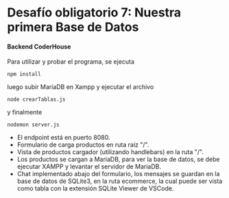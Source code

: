 # Desafío obligatorio 7: Nuestra primera Base de Datos

#### Backend CoderHouse

Para utilizar y probar el programa, se ejecuta

```
npm install
```

luego subir MariaDB en Xampp y ejecutar el archivo

```
node crearTablas.js
```

y finalmente

```
nodemon server.js
```

- El endpoint está en puerto 8080.
- Formulario de carga productos en ruta raíz "/".
- Vista de productos cargador (utilizando handlebars) en la ruta "/".
- Los productos se cargan a MariaDB, para ver la base de datos, se debe ejecutar XAMPP y levantar el servidor de MariaDB.
- Chat implementado abajo del formulario, los mensajes se guardan en la base de datos de SQLite3, en la ruta ecommerce, la cual puede ser vista como tabla con la extensión SQLite Viewer de VSCode.


